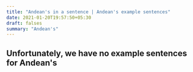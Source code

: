 ```yaml
---
title: "Andean's in a sentence | Andean's example sentences"
date: 2021-01-20T19:57:50+05:30
draft: falses
summary: "Andean's"
---
```

## Unfortunately, we have no example sentences for Andean's                 
